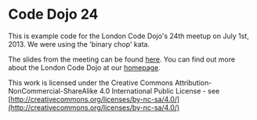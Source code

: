 Code Dojo 24
============
This is example code for the London Code Dojo's 24th meetup on July 1st, 2013. We were using the 'binary chop' kata.

The slides from the meeting can be found [here](https://speakerdeck.com/sleepyfox/code-dojo-24). You can find out more about the London Code Dojo at our [homepage](http://www.meetup.com/London-Code-Dojo/).

This work is licensed under the Creative Commons Attribution-NonCommercial-ShareAlike 4.0 International Public License - see [http://creativecommons.org/licenses/by-nc-sa/4.0/](http://creativecommons.org/licenses/by-nc-sa/4.0/)
